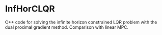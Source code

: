 # InfHorCLQR
C++ code for solving the infinite horizon constrained LQR problem with the dual proximal gradient method. Comparison with linear MPC.
